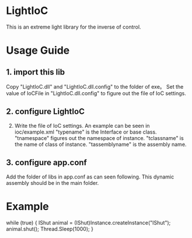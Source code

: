 # LightIoC
This is an extreme light library for the inverse of control.

# Usage Guide
## 1. import this lib
Copy "LightIoC.dll" and "LightIoC.dll.config" to the folder of exe。 Set the value of IoCFile in "LightIoC.dll.config" to figure out the file of IoC settings.
## 2. configure LightIoC
2. Write the file of IoC settings. An example can be seen in ioc/example.xml
   "typename" is the Interface or base class. "tnamespace" figures out the namespace of instance. "tclassname" is the name of class of instance. "tassemblyname" is the assembly name.
## 3. configure app.conf
Add the folder of libs in app.conf as can seen following. This dynamic assembly should be in the main folder.
  <runtime>
    <assemblyBinding xmlns="urn:schemas-microsoft-com:asm.v1">
      <probing privatePath="plugins;Template"/>
    </assemblyBinding>
  </runtime>


# Example
  while (true)
  {
      IShut animal = (IShut)Instance.createInstance("IShut");
      animal.shut();
      Thread.Sleep(1000);
  }
